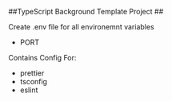 ##TypeScript Background Template Project ##

Create .env file for all environemnt variables
* PORT

Contains Config For:
* prettier
* tsconfig
* eslint
